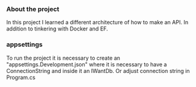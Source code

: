 ### About the project
In this project I learned a different architecture of how to make an API. In addition to tinkering with Docker and EF.

### appsettings
To run the project it is necessary to create an "appsettings.Development.json" where it is necessary to have a ConnectionString and inside it an IWantDb.
Or adjust connection string in Program.cs
